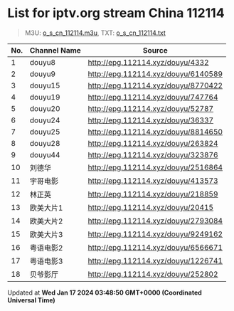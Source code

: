 # List for **iptv.org stream China 112114**

> M3U: [o_s_cn_112114.m3u](/o_s_cn_112114.m3u), TXT: [o_s_cn_112114.txt](/txt/o_s_cn_112114.txt)

| No.  | Channel Name | Source |
| --- | ------------ | --- |
| 1 | douyu8 | <http://epg.112114.xyz/douyu/4332> |
| 2 | douyu9 | <http://epg.112114.xyz/douyu/6140589> |
| 3 | douyu15 | <http://epg.112114.xyz/douyu/8770422> |
| 4 | douyu19 | <http://epg.112114.xyz/douyu/747764> |
| 5 | douyu20 | <http://epg.112114.xyz/douyu/52787> |
| 6 | douyu24 | <http://epg.112114.xyz/douyu/36337> |
| 7 | douyu25 | <http://epg.112114.xyz/douyu/8814650> |
| 8 | douyu28 | <http://epg.112114.xyz/douyu/263824> |
| 9 | douyu44 | <http://epg.112114.xyz/douyu/323876> |
| 10 | 刘德华 | <http://epg.112114.xyz/douyu/2516864> |
| 11 | 宇哥电影 | <http://epg.112114.xyz/douyu/413573> |
| 12 | 林正英 | <http://epg.112114.xyz/douyu/218859> |
| 13 | 欧美大片1 | <http://epg.112114.xyz/douyu/20415> |
| 14 | 欧美大片2 | <http://epg.112114.xyz/douyu/2793084> |
| 15 | 欧美大片3 | <http://epg.112114.xyz/douyu/9249162> |
| 16 | 粤语电影2 | <http://epg.112114.xyz/douyu/6566671> |
| 17 | 粤语电影3 | <http://epg.112114.xyz/douyu/1226741> |
| 18 | 贝爷影厅 | <http://epg.112114.xyz/douyu/252802> |

Updated at **Wed Jan 17 2024 03:48:50 GMT+0000 (Coordinated Universal Time)**
